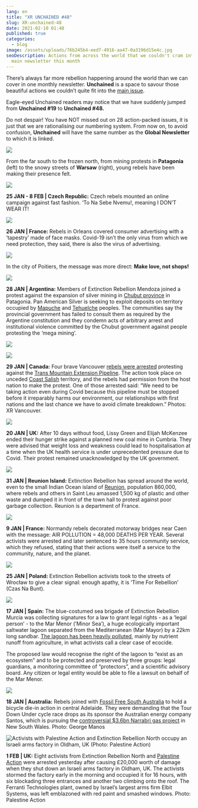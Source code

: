```yaml
---
lang: en
title: "XR UNCHAINED #48"
slug: XR-unchained-48
date: 2021-02-10 01:48
published: true
categories:
  - blog
image: /assets/uploads/76b245b4-eed7-4916-aa47-0a3196d15e4c.jpg
seoDescription: Actions from across the world that we couldn't cram into the
  main newsletter this month
---
```

There’s always far more rebellion happening around the world than we can cover in one monthly newsletter. **Unchained** is a space to savour those beautiful actions we couldn’t quite fit into the [main issue](https://rebellion.global/blog/2021/02/10/global-newsletter-48/).

Eagle-eyed Unchained readers may notice that we have suddenly jumped from **Unchained #19** to **Unchained #48.**

Do not despair! You have NOT missed out on 28 action-packed issues, it is just that we are rationalising our numbering system. From now on, to avoid confusion, **Unchained** will have the same number as the **Global Newsletter** to which it is linked.

![](/assets/uploads/7dfdfee0-3eba-4c25-ae13-9831377e4220.jpg)

From the far south to the frozen north, from mining protests in **Patagonia** (left) to the snowy streets of **Warsaw** (right), young rebels have been making their presence felt.

![](/assets/uploads/6c5ef512-0a4a-4d91-a5bc-0b68da3268a7.jpg)

**25 JAN - 8 FEB | Czech Republic:** Czech rebels mounted an online campaign against fast fashion. ‘To Na Sebe Nvemu!, meaning I DON’T WEAR IT!

![](/assets/uploads/022b3a81-3173-44c6-8887-5bc5a9229087.jpg)

**26 JAN | France:** Rebels in Orleans covered consumer advertising with a ‘tapestry’ made of face masks. Covid-19 isn’t the only virus from which we need protection, they said, there is also the virus of advertising.

![](/assets/uploads/4dd13d09-7813-4bda-a77d-b1675ff97280.jpg)

In the city of Poitiers, the message was more direct: **Make love, not shops!**

![](/assets/uploads/1b6b417f-a403-4dc8-932e-87dc788fa1df.jpg)

**28 JAN | Argentina:** Members of Extinction Rebellion Mendoza joined a protest against the expansion of silver mining in [Chubut province](https://en.wikipedia.org/wiki/Chubut_Province) in Patagonia. Pan American Silver is seeking to exploit deposits on territory occupied by [Mapuche](https://en.wikipedia.org/wiki/Mapuche) and [Tehuelche](https://en.wikipedia.org/wiki/Tehuelche_people) peoples. The communities say the provincial government has failed to consult them as required by the Argentine constitution and they condemn acts of arbitrary arrest and institutional violence committed by the Chubut government against people protesting the ‘mega mining’.

![](/assets/uploads/6b89e907-99d6-4780-83d4-db685eba1a0e.jpg)

![](/assets/uploads/21858e28-ee00-41ee-b8ba-2de85aa0b234.jpg)

**29 JAN | Canada:** Four brave Vancouver [rebels were arrested](https://www.facebook.com/xrvanbc/videos/1289799731402867/?t=77) protesting against the [Trans Mountain Extension Pipeline](https://en.wikipedia.org/wiki/Trans_Mountain_pipeline). The action took place on unceded [Coast Salish](https://en.wikipedia.org/wiki/Coast_Salish) territory, and the rebels had permission from the host nation to make the protest. One of those arrested said: “We need to be taking action even during Covid because this pipeline must be stopped before it irreparably harms our environment, our relationships with first nations and the last chance we have to avoid climate breakdown.” Photos: XR Vancouver.

![](/assets/uploads/6e7ba6aa-c597-47f2-aee2-a4efc5d6fbd0.jpg)

**20 JAN | UK:** After 10 days without food, Lissy Green and Elijah McKenzee ended their hunger strike against a planned new coal mine in Cumbria. They were advised that weight loss and weakness could lead to hospitalisation at a time when the UK health service is under unprecedented pressure due to Covid. Their protest remained unacknowledged by the UK government.

![](/assets/uploads/b959f692-b805-4fef-9635-03a537cd324f.jpg)

**31 JAN | Reunion Island:** Extinction Rebellion has spread around the world, even to the small Indian Ocean island of [Reunion](https://en.wikipedia.org/wiki/R%C3%A9union), population 860,000, where rebels and others in Saint Leu amassed 1,500 kg of plastic and other waste and dumped it in front of the town hall to protest against poor garbage collection. Reunion is a department of France.

![](/assets/uploads/191493c5-6adb-4422-9628-7e9279dc31ae.jpg)

**9 JAN | France:** Normandy rebels decorated motorway bridges near Caen with the message: AIR POLLUTION = 48,000 DEATHS PER YEAR. Several activists were arrested and later sentenced to 35 hours community service, which they refused, stating that their actions were itself a service to the community, nature, and the planet.

![](/assets/uploads/9d93ae3e-87e2-4561-adc2-f3296ecdbf6c.jpg)

**25 JAN | Poland:** Extinction Rebellion activists took to the streets of Wrocław to give a clear signal: enough apathy, it is ‘Time For Rebellion’ (Czas Na Bunt).

![](/assets/uploads/76bda6e3-ac07-4699-83a5-b51cdf753844.jpg)

**17 JAN | Spain:** The blue-costumed sea brigade of Extinction Rebellion Murcia was collecting signatures for a law to grant legal rights - as a ‘legal person’ - to the Mar Menor (’Minor Sea’), a huge ecologically important saltwater lagoon separated from the Mediterranean (Mar Mayor) by a 22km long sandbar. [The lagoon has been heavily polluted](https://www.theguardian.com/environment/2020/nov/18/can-spain-fix-its-worst-ecological-disaster-by-making-a-lagoon-a-legal-person), mainly by nutrient runoff from agriculture, in what activists call a clear case of ecocide.

The proposed law would recognise the right of the lagoon to “exist as an ecosystem” and to be protected and preserved by three groups: legal guardians, a monitoring committee of “protectors”, and a scientific advisory board. Any citizen or legal entity would be able to file a lawsuit on behalf of the Mar Menor.

![](/assets/uploads/76b245b4-eed7-4916-aa47-0a3196d15e4c.jpg)

**18 JAN | Australia:** Rebels joined with [Fossil Free South Australia](https://www.facebook.com/fossilfreesouthaus/?fref=mentions&__xts__%5B0%5D=68.ARD2JLClFpZiSRdHKNcWzQOofwUTBUvndNn_3EJh7j16syHlY5_CgVp-TdycVd5mo6EIoh1Ep2bvoQlsGSwdtnJSPz_JEKGuX3bEILxse220lU1oU5fLl0XC3EmvQVpPag37QLsJlfe9E-7qNY_KnFbHoqRAzxa8O0zWZWE_9jXuHd4A1o-7zErSdf5JOrlrZyR2E2idqutGQhzWy0FhW-BIcd2ufCi69LXJ2W53UoYFw--pzBCvZ0CiEoOQTe1LhMJobjlBxrobU3RxVCg9xRrRZcXp0O3Qi9TA3kwflAVYZmyTpLWMPY-21rLjIAoBG13-N-_It1PPBjuPDrBZTZGSipICL7F2v3Ae6fLxPv2klwhRmWoRzJb5Ej9BJarfADSoTwniGTzydVm5K1cTymS-P_M&__tn__=KH-R) to hold a bicycle die-in action in central Adelaide. They were demanding that the Tour Down Under cycle race drops as its sponsor the Australian energy company Santos, which is pursuing the [controversial $3.6bn Narrabri gas project](https://www.theguardian.com/australia-news/2020/dec/03/hundreds-rally-in-australian-capital-cities-against-the-36bn-narrabri-gas-project) in New South Wales. Photo: George Manos

![Activists with Palestine Action and Extinction Rebellion North occupy an Israeli arms factory in Oldham, UK (Photo: Palestine Action)](/assets/uploads/9d91a0a8-f079-46c9-96ba-84301a5753fa.jpg "Palestine Action and Extinction Rebellion activists shut down Israeli arms factory")

**1 FEB | UK:** Eight activists from Extinction Rebellion North and [Palestine Action](https://palestineaction.org/) were arrested yesterday after causing £20,000 worth of damage when they shut down an Israeli arms factory in Oldham, UK. The activists stormed the factory early in the morning and occupied it for 16 hours, with six blockading three entrances and another two climbing onto the roof. The Ferranti Technologies plant, owned by Israel’s largest arms firm Elbit Systems, was left emblazoned with red paint and smashed windows. Photo: Palestine Action